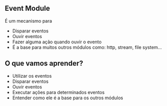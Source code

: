 ## Event Module

É um mecanismo para
* Disparar eventos
* Ouvir eventos
* Fazer alguma ação quando ouvir o evento
* É a base para muitos outros módulos como: http, stream, file system...

## O que vamos aprender?

* Utilizar os eventos
* Disparar eventos
* Ouvir eventos
* Executar ações para determinados eventos
* Entender como ele é a base para os outros módulos